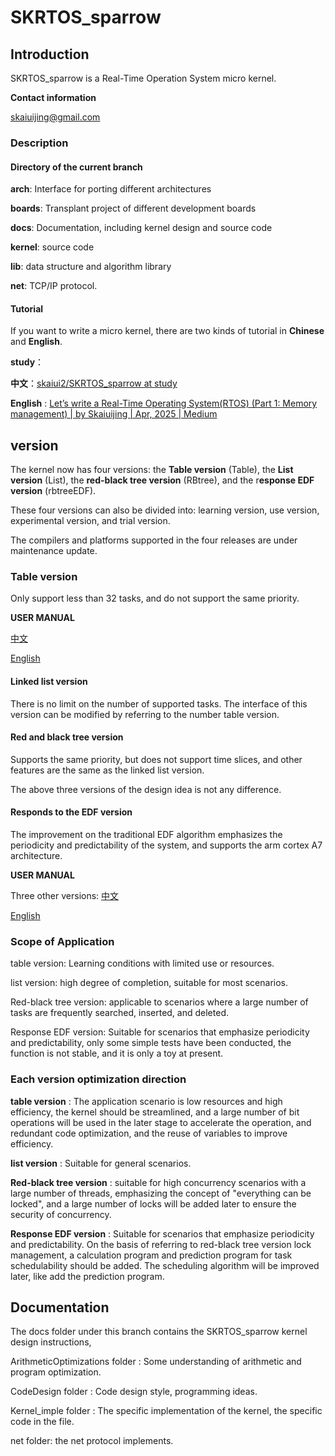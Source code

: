 # SKRTOS_sparrow

## Introduction

SKRTOS_sparrow is a Real-Time Operation System micro kernel.  

**Contact information**

skaiuijing@gmail.com

### Description

#### Directory of the current branch

**arch**: Interface for porting different architectures

**boards**: Transplant project of different development boards

**docs**: Documentation, including kernel design and source code

**kernel**: source code

**lib**: data structure and algorithm library

**net**: TCP/IP protocol.



#### Tutorial

If you want to write a micro kernel, there are two kinds of tutorial in **Chinese** and **English**.

**study**：

**中文**：[skaiui2/SKRTOS_sparrow at study](https://github.com/skaiui2/SKRTOS_sparrow/tree/study)

**English** : [Let’s write a Real-Time Operating System(RTOS) (Part 1: Memory management) | by Skaiuijing | Apr, 2025 | Medium](https://medium.com/@skaiuijing/lets-write-a-real-time-operating-system-rtos-part-1-5873f6c2184f)

## version

The kernel now has four versions: the  **Table version** (Table), the **List version** (List), the **red-black tree version** (RBtree), and the r**esponse EDF version** (rbtreeEDF).

These four versions can also be divided into: learning version, use version, experimental version, and trial version.

The compilers and platforms supported in the four releases are under maintenance update.

### Table version

Only support less than 32 tasks, and do not support the same priority.

**USER MANUAL**

[中文](UserManual/中文/tableUser.md)

[English](UserManual/English/tableUser.md)

#### Linked list version

There is no limit on the number of supported tasks. The interface of this version can be modified by referring to the number table version.

#### Red and black tree version

Supports the same priority, but does not support time slices, and other features are the same as the linked list version.

The above three versions of the design idea is not any difference.

#### Responds to the EDF version

The improvement on the traditional EDF algorithm emphasizes the periodicity and predictability of the system, and supports the arm cortex A7 architecture.

**USER MANUAL**

Three other versions: [中文](UserManual/English/other.md)

[English](UserManual/English/other.md)

### Scope of Application

table version: Learning conditions with limited use or resources.

list version: high degree of completion, suitable for most scenarios.

Red-black tree version: applicable to scenarios where a large number of tasks are frequently searched, inserted, and deleted.

Response EDF version: Suitable for scenarios that emphasize periodicity and predictability, only some simple tests have been conducted, the function is not stable, and it is only a toy at present.



### Each version optimization direction

**table version** : The application scenario is low resources and high efficiency, the kernel should be streamlined, and a large number of bit operations will be used in the later stage to accelerate the operation, and redundant code optimization, and the reuse of variables to improve efficiency.

**list version** : Suitable for general scenarios.

**Red-black tree version** : suitable for high concurrency scenarios with a large number of threads, emphasizing the concept of "everything can be locked", and a large number of locks will be added later to ensure the security of concurrency.

**Response EDF version** : Suitable for scenarios that emphasize periodicity and predictability. On the basis of referring to red-black tree version lock management, a calculation program and prediction program for task schedulability should be added. The scheduling algorithm will be improved later, like add the prediction program.



## Documentation

The docs folder  under this branch contains the SKRTOS_sparrow kernel design instructions,

ArithmeticOptimizations folder  : Some understanding of arithmetic and program optimization.

CodeDesign folder  : Code design style, programming ideas.

Kernel_imple folder  : The specific implementation of the kernel, the specific code in the file.

net folder: the net protocol implements.
